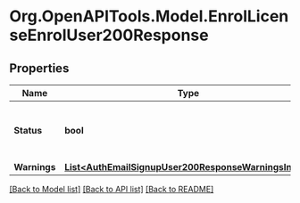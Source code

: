 # Org.OpenAPITools.Model.EnrolLicenseEnrolUser200Response

## Properties

Name | Type | Description | Notes
------------ | ------------- | ------------- | -------------
**Status** | **bool** | status: true if the user is enrolled, false otherwise | [default to null]
**Warnings** | [**List&lt;AuthEmailSignupUser200ResponseWarningsInner&gt;**](AuthEmailSignupUser200ResponseWarningsInner.md) |  | [optional] 

[[Back to Model list]](../README.md#documentation-for-models) [[Back to API list]](../README.md#documentation-for-api-endpoints) [[Back to README]](../README.md)

